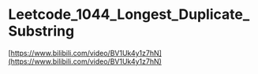 # Leetcode_1044_Longest_Duplicate_Substring

[https://www.bilibili.com/video/BV1Uk4y1z7hN](https://www.bilibili.com/video/BV1Uk4y1z7hN)